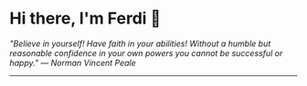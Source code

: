 <h1>Hi there, I'm Ferdi 👋</h1>

<p><em>
  "Believe in yourself! Have faith in your abilities! Without a humble but reasonable confidence in your own powers you cannot be successful or happy." — Norman Vincent Peale
</em></p>

---
